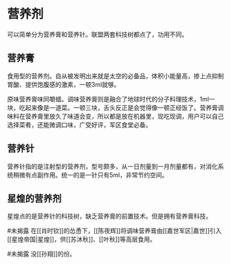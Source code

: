 # 营养剂

可以简单分为营养膏和营养针。联盟两套科技树都点了，功用不同。

## 营养膏

食用型的营养剂。自从被发明出来就是太空的必备品，体积小能量高，掺上点抑制胃酸、提供饱腹感的激素，一顿3ml就够。

原味营养膏味同嚼蜡。调味营养膏则是融合了地球时代的分子料理技术，1ml一块，吃起来像是一道菜。一顿三块，舌头反正是会觉得像一顿正经饭了。营养膏调味料在营养膏里放久了味道会变，所以都是放在机器里，现吃现调，用户可以自己选择菜肴，还能微调口味，广受好评，军区食堂必备。

## 营养针

营养针指的是注射型的营养剂，型号颇多，从一日剂量到一月剂量都有，对消化系统稍微有点副作用。统一的是一针只有5ml，非常节约空间。

## 星煌的营养剂

星煌点的是营养针的科技树，缺乏营养膏的前置技术。但是拥有营养膏科技。

#未揭露 在[[肖时钦]]的怂恿下，[[陈夜辉]]将调味营养膏由[[嘉世军区|嘉世]]引入[[星煌帝国|星煌]]，供[[苏沐秋]]、[[叶秋]]等高层食用。

#未揭露 没[[孙翔]]的份。
